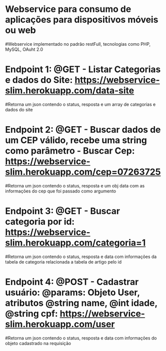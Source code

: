 # Webservice para consumo de aplicações para dispositivos móveis ou web
#Webservice implementado no padrão restFull, tecnologias como PHP, MySQL, OAuht 2.0

# Endpoint 1: @GET - Listar Categorias e dados do Site: https://webservice-slim.herokuapp.com/data-site
#Retorna um json contendo o status, resposta e um array de categorias e dados do site

# Endpoint 2: @GET - Buscar dados de um CEP válido, recebe uma string como parâmetro - Buscar Cep: https://webservice-slim.herokuapp.com/cep=07263725
#Retorna um json contendo o status, resposta e um obj data com as informações do cep que foi passado como argumento

# Endpoint 3: @GET - Buscar categoria por id:  https://webservice-slim.herokuapp.com/categoria=1
#Retorna um json contendo o status, resposta e data com informações da tabela de categoria relacionada a tabela de artigo pelo id

# Endpoint 4: @POST - Cadastrar usuário: @params: Objeto User, atributos @string name, @int idade, @string cpf: https://webservice-slim.herokuapp.com/user
#Retorna um json contendo o status, resposta e data com informações do objeto cadastrado na requisição
